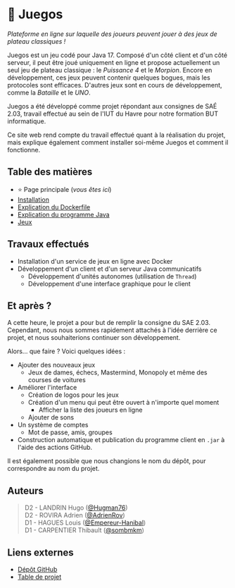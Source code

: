 # 🎲 Juegos

_Plateforme en ligne sur laquelle des joueurs peuvent jouer à des jeux de plateau classiques !_

Juegos est un jeu codé pour Java 17. Composé d'un côté client et d'un côté serveur, il peut être joué uniquement en 
ligne et propose actuellement un seul jeu de plateau classique : le _Puissance 4_ et le _Morpion_.
Encore en développement, ces jeux peuvent contenir quelques bogues, mais les protocoles sont efficaces.
D'autres jeux sont en cours de développement, comme la _Bataille_ et le _UNO_.

Juegos a été développé comme projet répondant aux consignes de SAÉ 2.03, travail effectué au sein de l'IUT du Havre 
pour notre formation BUT informatique.

Ce site web rend compte du travail effectué quant à la réalisation du projet, mais explique également comment
installer soi-même Juegos et comment il fonctionne.

## Table des matières
- ⭐ Page principale (_vous êtes ici_)
- [Installation](./installation.md)
- [Explication du Dockerfile](./dockerfile.md)
- [Explication du programme Java](./java.md)
- [Jeux](./jeux.md)

## Travaux effectués
- Installation d'un service de jeux en ligne avec Docker
- Développement d'un client et d'un serveur Java communicatifs
    - Développement d'unités autonomes (utilisation de `Thread`)
    - Développement d'une interface graphique pour le client

## Et après ?
A cette heure, le projet a pour but de remplir la consigne du SAE 2.03. Cependant, nous nous sommes rapidement
attachés à l'idée derrière ce projet, et nous souhaiterions continuer son développement.

Alors... que faire ? Voici quelques idées :

- Ajouter des nouveaux jeux
  - Jeux de dames, échecs, Mastermind, Monopoly et même des courses de voitures
- Améliorer l'interface
  - Création de logos pour les jeux
  - Création d'un menu qui peut être ouvert à n'importe quel moment
    - Afficher la liste des joueurs en ligne
  - Ajouter de sons 
- Un système de comptes
  - Mot de passe, amis, groupes
- Construction automatique et publication du programme client en `.jar` à l'aide des actions GitHub.

Il est également possible que nous changions le nom du dépôt, pour correspondre au nom du projet.

## Auteurs
> D2 - LANDRIN Hugo ([@Hugman76](https://github.com/Hugman76))  
> D2 - ROVIRA Adrien ([@AdrienRov](https://github.com/AdrienRov))  
> D1 - HAGUES Louis ([@Empereur-Hanibal](https://github.com/Empereur-Hanibal))  
> D1 - CARPENTIER Thibault ([@sombmkm](https://github.com/sombmkm))

## Liens externes
- [Dépôt GitHub](https://github.com/Hugman76/docker-sae203)
- [Table de projet](https://github.com/users/Hugman76/projects/1/views/1)
